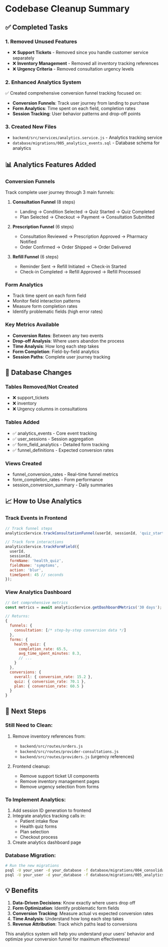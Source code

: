 # Codebase Cleanup Summary

## ✅ Completed Tasks

### 1. **Removed Unused Features**
- ❌ **Support Tickets** - Removed since you handle customer service separately
- ❌ **Inventory Management** - Removed all inventory tracking references  
- ❌ **Urgency Criteria** - Removed consultation urgency levels

### 2. **Enhanced Analytics System**
✅ Created comprehensive conversion funnel tracking focused on:
- **Conversion Funnels**: Track user journey from landing to purchase
- **Form Analytics**: Time spent on each field, completion rates
- **Session Tracking**: User behavior patterns and drop-off points

### 3. **Created New Files**
- `backend/src/services/analytics.service.js` - Analytics tracking service
- `database/migrations/005_analytics_events.sql` - Database schema for analytics

## 📊 Analytics Features Added

### Conversion Funnels
Track complete user journey through 3 main funnels:

1. **Consultation Funnel** (8 steps)
   - Landing → Condition Selected → Quiz Started → Quiz Completed
   - Plan Selected → Checkout → Payment → Consultation Submitted

2. **Prescription Funnel** (6 steps)  
   - Consultation Reviewed → Prescription Approved → Pharmacy Notified
   - Order Confirmed → Order Shipped → Order Delivered

3. **Refill Funnel** (6 steps)
   - Reminder Sent → Refill Initiated → Check-in Started
   - Check-in Completed → Refill Approved → Refill Processed

### Form Analytics
- Track time spent on each form field
- Monitor field interaction patterns
- Measure form completion rates
- Identify problematic fields (high error rates)

### Key Metrics Available
- **Conversion Rates**: Between any two events
- **Drop-off Analysis**: Where users abandon the process
- **Time Analysis**: How long each step takes
- **Form Completion**: Field-by-field analytics
- **Session Paths**: Complete user journey tracking

## 🔧 Database Changes

### Tables Removed/Not Created
- ❌ support_tickets
- ❌ inventory
- ❌ Urgency columns in consultations

### Tables Added
- ✅ analytics_events - Core event tracking
- ✅ user_sessions - Session aggregation
- ✅ form_field_analytics - Detailed form tracking
- ✅ funnel_definitions - Expected conversion rates

### Views Created
- funnel_conversion_rates - Real-time funnel metrics
- form_completion_rates - Form performance
- session_conversion_summary - Daily summaries

## 📈 How to Use Analytics

### Track Events in Frontend
```javascript
// Track funnel steps
analyticsService.trackConsultationFunnel(userId, sessionId, 'quiz_started');

// Track form interactions
analyticsService.trackFormField({
  userId,
  sessionId,
  formName: 'health_quiz',
  fieldName: 'symptoms',
  action: 'blur',
  timeSpent: 45 // seconds
});
```

### View Analytics Dashboard
```javascript
// Get comprehensive metrics
const metrics = await analyticsService.getDashboardMetrics('30 days');

// Returns:
{
  funnels: {
    consultation: [/* step-by-step conversion data */]
  },
  forms: {
    health_quiz: {
      completion_rate: 65.5,
      avg_time_spent_minutes: 8.3,
      // ...
    }
  },
  conversions: {
    overall: { conversion_rate: 15.2 },
    quiz: { conversion_rate: 70.1 },
    plan: { conversion_rate: 60.5 }
  }
}
```

## 🚀 Next Steps

### Still Need to Clean:
1. Remove inventory references from:
   - `backend/src/routes/orders.js`
   - `backend/src/routes/provider-consultations.js`
   - `backend/src/routes/providers.js` (urgency references)

2. Frontend cleanup:
   - Remove support ticket UI components
   - Remove inventory management pages
   - Remove urgency selection from forms

### To Implement Analytics:
1. Add session ID generation to frontend
2. Integrate analytics tracking calls in:
   - Patient intake flow
   - Health quiz forms
   - Plan selection
   - Checkout process
3. Create analytics dashboard page

### Database Migration:
```bash
# Run the new migrations
psql -U your_user -d your_database -f database/migrations/004_consolidate_admin_tables.sql
psql -U your_user -d your_database -f database/migrations/005_analytics_events.sql
```

## 💡 Benefits

1. **Data-Driven Decisions**: Know exactly where users drop off
2. **Form Optimization**: Identify problematic form fields
3. **Conversion Tracking**: Measure actual vs expected conversion rates
4. **Time Analysis**: Understand how long each step takes
5. **Revenue Attribution**: Track which paths lead to conversions

This analytics system will help you understand your users' behavior and optimize your conversion funnel for maximum effectiveness!
